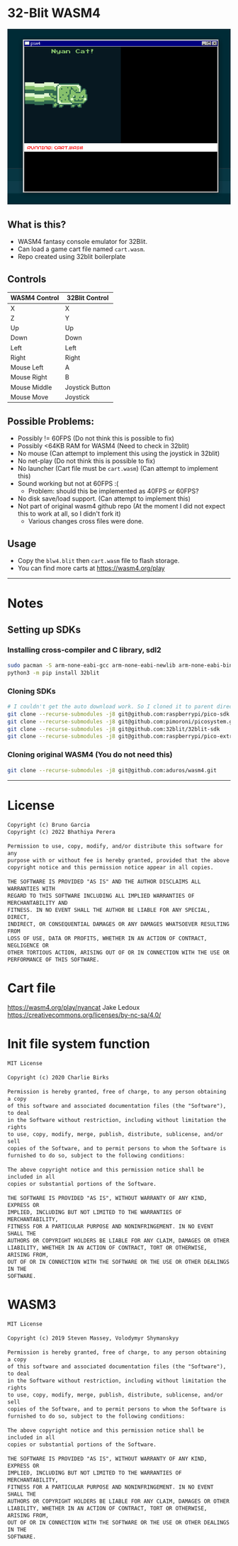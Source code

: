 # 32-Blit WASM4

![](https://github.com/JaDogg/blw4/blob/main/wasm4-blit32.png?raw=true)

## What is this?

* WASM4 fantasy console emulator for 32Blit.
* Can load a game cart file named `cart.wasm`.
* Repo created using 32blit boilerplate

## Controls

| WASM4 Control | 32Blit Control  |
|---------------|-----------------|
| X             | X               |
| Z             | Y               |
| Up            | Up              |
| Down          | Down            |
| Left          | Left            |
| Right         | Right           |
| Mouse Left    | A               |
| Mouse Right   | B               |
| Mouse Middle  | Joystick Button |
| Mouse Move    | Joystick        |


## Possible Problems:

* Possibly != 60FPS (Do not think this is possible to fix)
* Possibly <64KB RAM for WASM4 (Need to check in 32blit)
* No mouse (Can attempt to implement this using the joystick in 32blit)
* No net-play (Do not think this is possible to fix)
* No launcher (Cart file must be `cart.wasm`) (Can attempt to implement this)
* Sound working but not at 60FPS :(
    * Problem: should this be implemented as 40FPS or 60FPS?
* No disk save/load support. (Can attempt to implement this)
* Not part of original wasm4 github repo (At the moment I did not expect this to work at all, so I didn't fork it)
    * Various changes cross files were done.

## Usage

* Copy the `blw4.blit` then `cart.wasm` file to flash storage.
* You can find more carts at https://wasm4.org/play

----------

# Notes

## Setting up SDKs

### Installing cross-compiler and C library, sdl2

```bash
sudo pacman -S arm-none-eabi-gcc arm-none-eabi-newlib arm-none-eabi-binutils sdl2 sdl2_image sdl2_net
python3 -m pip install 32blit
```

### Cloning SDKs

```bash
# I couldn't get the auto download work. So I cloned it to parent directory of this folder
git clone --recurse-submodules -j8 git@github.com:raspberrypi/pico-sdk.git
git clone --recurse-submodules -j8 git@github.com:pimoroni/picosystem.git
git clone --recurse-submodules -j8 git@github.com:32blit/32blit-sdk
git clone --recurse-submodules -j8 git@github.com:raspberrypi/pico-extras
```

### Cloning original WASM4 (You do not need this)

```bash
git clone --recurse-submodules -j8 git@github.com:aduros/wasm4.git
```

---------

# License

```
Copyright (c) Bruno Garcia
Copyright (c) 2022 Bhathiya Perera

Permission to use, copy, modify, and/or distribute this software for any
purpose with or without fee is hereby granted, provided that the above
copyright notice and this permission notice appear in all copies.

THE SOFTWARE IS PROVIDED "AS IS" AND THE AUTHOR DISCLAIMS ALL WARRANTIES WITH
REGARD TO THIS SOFTWARE INCLUDING ALL IMPLIED WARRANTIES OF MERCHANTABILITY AND
FITNESS. IN NO EVENT SHALL THE AUTHOR BE LIABLE FOR ANY SPECIAL, DIRECT,
INDIRECT, OR CONSEQUENTIAL DAMAGES OR ANY DAMAGES WHATSOEVER RESULTING FROM
LOSS OF USE, DATA OR PROFITS, WHETHER IN AN ACTION OF CONTRACT, NEGLIGENCE OR
OTHER TORTIOUS ACTION, ARISING OUT OF OR IN CONNECTION WITH THE USE OR
PERFORMANCE OF THIS SOFTWARE.
```

# Cart file

https://wasm4.org/play/nyancat
Jake Ledoux
https://creativecommons.org/licenses/by-nc-sa/4.0/

# Init file system function

```
MIT License

Copyright (c) 2020 Charlie Birks

Permission is hereby granted, free of charge, to any person obtaining a copy
of this software and associated documentation files (the "Software"), to deal
in the Software without restriction, including without limitation the rights
to use, copy, modify, merge, publish, distribute, sublicense, and/or sell
copies of the Software, and to permit persons to whom the Software is
furnished to do so, subject to the following conditions:

The above copyright notice and this permission notice shall be included in all
copies or substantial portions of the Software.

THE SOFTWARE IS PROVIDED "AS IS", WITHOUT WARRANTY OF ANY KIND, EXPRESS OR
IMPLIED, INCLUDING BUT NOT LIMITED TO THE WARRANTIES OF MERCHANTABILITY,
FITNESS FOR A PARTICULAR PURPOSE AND NONINFRINGEMENT. IN NO EVENT SHALL THE
AUTHORS OR COPYRIGHT HOLDERS BE LIABLE FOR ANY CLAIM, DAMAGES OR OTHER
LIABILITY, WHETHER IN AN ACTION OF CONTRACT, TORT OR OTHERWISE, ARISING FROM,
OUT OF OR IN CONNECTION WITH THE SOFTWARE OR THE USE OR OTHER DEALINGS IN THE
SOFTWARE.
```

# WASM3

```
MIT License

Copyright (c) 2019 Steven Massey, Volodymyr Shymanskyy

Permission is hereby granted, free of charge, to any person obtaining a copy
of this software and associated documentation files (the "Software"), to deal
in the Software without restriction, including without limitation the rights
to use, copy, modify, merge, publish, distribute, sublicense, and/or sell
copies of the Software, and to permit persons to whom the Software is
furnished to do so, subject to the following conditions:

The above copyright notice and this permission notice shall be included in all
copies or substantial portions of the Software.

THE SOFTWARE IS PROVIDED "AS IS", WITHOUT WARRANTY OF ANY KIND, EXPRESS OR
IMPLIED, INCLUDING BUT NOT LIMITED TO THE WARRANTIES OF MERCHANTABILITY,
FITNESS FOR A PARTICULAR PURPOSE AND NONINFRINGEMENT. IN NO EVENT SHALL THE
AUTHORS OR COPYRIGHT HOLDERS BE LIABLE FOR ANY CLAIM, DAMAGES OR OTHER
LIABILITY, WHETHER IN AN ACTION OF CONTRACT, TORT OR OTHERWISE, ARISING FROM,
OUT OF OR IN CONNECTION WITH THE SOFTWARE OR THE USE OR OTHER DEALINGS IN THE
SOFTWARE.
```
